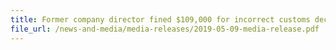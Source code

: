 ```yaml
---
title: Former company director fined $109,000 for incorrect customs declarations and breach of permit condition 
file_url: /news-and-media/media-releases/2019-05-09-media-release.pdf
---
```

